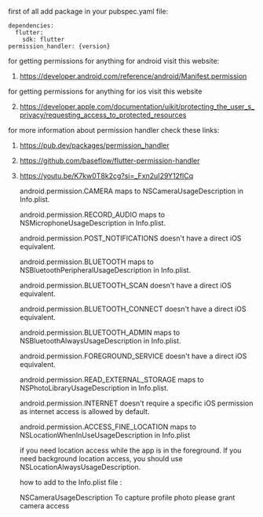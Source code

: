 first of all add package in your pubspec.yaml file:

    dependencies:
      flutter:
        sdk: flutter
    permission_handler: {version}

for getting permissions for anything for android visit this website:

1. https://developer.android.com/reference/android/Manifest.permission

for getting permissions for anything for ios visit this website

2. https://developer.apple.com/documentation/uikit/protecting_the_user_s_privacy/requesting_access_to_protected_resources

for more information about permission handler check these links:

1. https://pub.dev/packages/permission_handler
2. https://github.com/baseflow/flutter-permission-handler
3. https://youtu.be/K7kw0T8k2cg?si=_Fxn2uI29Y12flCq


    <uses-permission android:name="android.permission.CAMERA" />
    <uses-permission android:name="android.permission.RECORD_AUDIO" />
    <uses-permission android:name="android.permission.POST_NOTIFICATIONS" />
    <uses-permission android:name="android.permission.BLUETOOTH" />
    <uses-permission android:name="android.permission.BLUETOOTH_SCAN" />
    <uses-permission android:name="android.permission.BLUETOOTH_CONNECT" />
    <uses-permission android:name="android.permission.BLUETOOTH_ADMIN" />
    <uses-permission android:name="android.permission.FOREGROUND_SERVICE" />
    <uses-permission android:name="android.permission.READ_EXTERNAL_STORAGE" />
    <uses-permission android:name="android.permission.INTERNET" />
    <uses-permission android:name="android.permission.ACCESS_FINE_LOCATION" />


    android.permission.CAMERA maps to NSCameraUsageDescription in Info.plist.

    android.permission.RECORD_AUDIO maps to NSMicrophoneUsageDescription in Info.plist.

    android.permission.POST_NOTIFICATIONS doesn't have a direct iOS equivalent.

    android.permission.BLUETOOTH maps to NSBluetoothPeripheralUsageDescription in Info.plist.

    android.permission.BLUETOOTH_SCAN doesn't have a direct iOS equivalent.

    android.permission.BLUETOOTH_CONNECT doesn't have a direct iOS equivalent.

    android.permission.BLUETOOTH_ADMIN maps to NSBluetoothAlwaysUsageDescription in Info.plist.

    android.permission.FOREGROUND_SERVICE doesn't have a direct iOS equivalent.

    android.permission.READ_EXTERNAL_STORAGE maps to NSPhotoLibraryUsageDescription in Info.plist.

    android.permission.INTERNET doesn't require a specific iOS permission as internet access is allowed by default.

    android.permission.ACCESS_FINE_LOCATION maps to NSLocationWhenInUseUsageDescription in Info.plist

    if you need location access while the app is in the foreground. If you need background location access, you should use NSLocationAlwaysUsageDescription.
   

    how to add to the Info.plist file :
    
    <key>NSCameraUsageDescription</key>
    <string>To capture profile photo please grant camera access</string>
